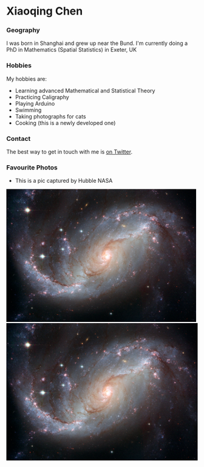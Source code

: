 # Xiaoqing Chen

### Geography

I was born in Shanghai and grew up near the Bund. 
I'm currently doing a PhD in Mathematics (Spatial Statistics) in Exeter, UK


### Hobbies

My hobbies are:

- Learning advanced Mathematical and Statistical Theory
- Practicing Caligraphy
- Playing Arduino
- Swimming
- Taking photographs for cats
- Cooking (this is a newly developed one) 


### Contact

The best way to get in touch with me is [on Twitter](https://twitter.com/xiaoqingchen).


### Favourite Photos 

- This is a pic captured by Hubble NASA
<img src="https://github.com/xc308/coursera-bash-learn/blob/update-readme/images/xlarge_web.jpg" width="500" height="350">
<img src="https://github.com/xc308/coursera-bash-learn/blob/update-readme/images/xlarge_web.jpg">



